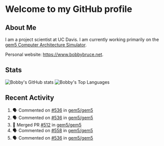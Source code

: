 # Welcome to my GitHub profile

## About Me

I am a project scientist at UC Davis. I am currently working primarily on the [gem5 Computer Architecture Simulator](https://github.com/gem5).

Personal website: <https://www.bobbybruce.net>.

## Stats

![Bobby's GitHub stats](https://github-readme-stats.vercel.app/api?username=bobbyrbruce&show_icons=true&theme=responsive&include_all_commits=true&count_private=true&show=reviews&disable_animations=true)
![Bobby's Top Languages ](https://github-readme-stats.vercel.app/api/top-langs/?username=bobbyrbruce&layout=compact&theme=responsive&count_private=true&langs_count=10&disable_animations=true)

## Recent Activity

<!--START_SECTION:activity-->
1. 🗣 Commented on [#536](https://github.com/gem5/gem5/pull/536#issuecomment-1808653596) in [gem5/gem5](https://github.com/gem5/gem5)
2. 🗣 Commented on [#536](https://github.com/gem5/gem5/pull/536#issuecomment-1808592964) in [gem5/gem5](https://github.com/gem5/gem5)
3. 🎉 Merged PR [#512](https://github.com/gem5/gem5/pull/512) in [gem5/gem5](https://github.com/gem5/gem5)
4. 🗣 Commented on [#558](https://github.com/gem5/gem5/issues/558#issuecomment-1808468849) in [gem5/gem5](https://github.com/gem5/gem5)
5. 🗣 Commented on [#536](https://github.com/gem5/gem5/pull/536#issuecomment-1808296401) in [gem5/gem5](https://github.com/gem5/gem5)
<!--END_SECTION:activity-->
